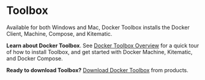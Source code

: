 <!--[metadata]>
+++
title = "Docker Toolbox"
description = "Documentation that provides an overview of Docker Toolbox and installation instructions"
keywords = ["docker, documentation, about, technology, docker toolbox, gui"]
[menu.main]
identifier="workw_toolbox"
+++
<![end-metadata]-->

# Toolbox
Available for both Windows and Mac, Docker Toolbox installs the Docker Client, Machine, Compose, and Kitematic.

**Learn about Docker Toolbox**. See [Docker Toolbox Overview](overview.md) for a quick tour of how to install Toolbox, and get started with Docker Machine, Kitematic, and Docker Compose.

**Ready to download Toolbox?**  <a href="https://www.docker.com/products/docker-toolbox">Download Docker Toolbox</a> from products.
